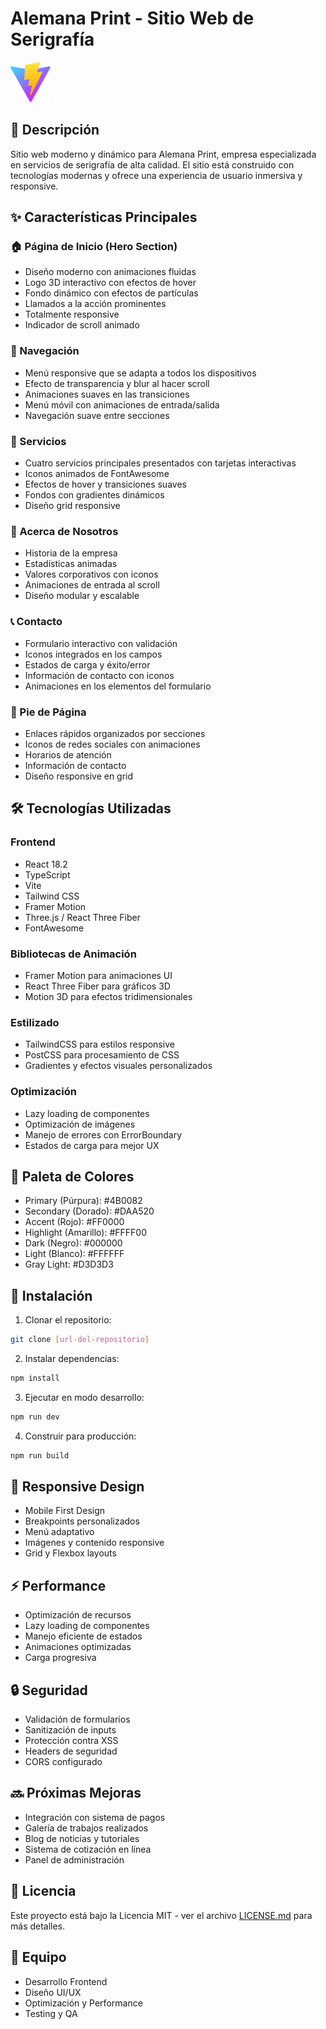 # Alemana Print - Sitio Web de Serigrafía

![Alemana Print](public/vite.svg)

## 🎨 Descripción

Sitio web moderno y dinámico para Alemana Print, empresa especializada en servicios de serigrafía de alta calidad. El sitio está construido con tecnologías modernas y ofrece una experiencia de usuario inmersiva y responsive.

## ✨ Características Principales

### 🏠 Página de Inicio (Hero Section)
- Diseño moderno con animaciones fluidas
- Logo 3D interactivo con efectos de hover
- Fondo dinámico con efectos de partículas
- Llamados a la acción prominentes
- Totalmente responsive
- Indicador de scroll animado

### 📱 Navegación
- Menú responsive que se adapta a todos los dispositivos
- Efecto de transparencia y blur al hacer scroll
- Animaciones suaves en las transiciones
- Menú móvil con animaciones de entrada/salida
- Navegación suave entre secciones

### 💼 Servicios
- Cuatro servicios principales presentados con tarjetas interactivas
- Iconos animados de FontAwesome
- Efectos de hover y transiciones suaves
- Fondos con gradientes dinámicos
- Diseño grid responsive

### 👥 Acerca de Nosotros
- Historia de la empresa
- Estadísticas animadas
- Valores corporativos con iconos
- Animaciones de entrada al scroll
- Diseño modular y escalable

### 📞 Contacto
- Formulario interactivo con validación
- Iconos integrados en los campos
- Estados de carga y éxito/error
- Información de contacto con iconos
- Animaciones en los elementos del formulario

### 👣 Pie de Página
- Enlaces rápidos organizados por secciones
- Iconos de redes sociales con animaciones
- Horarios de atención
- Información de contacto
- Diseño responsive en grid

## 🛠 Tecnologías Utilizadas

### Frontend
- React 18.2
- TypeScript
- Vite
- Tailwind CSS
- Framer Motion
- Three.js / React Three Fiber
- FontAwesome

### Bibliotecas de Animación
- Framer Motion para animaciones UI
- React Three Fiber para gráficos 3D
- Motion 3D para efectos tridimensionales

### Estilizado
- TailwindCSS para estilos responsive
- PostCSS para procesamiento de CSS
- Gradientes y efectos visuales personalizados

### Optimización
- Lazy loading de componentes
- Optimización de imágenes
- Manejo de errores con ErrorBoundary
- Estados de carga para mejor UX

## 🎨 Paleta de Colores
- Primary (Púrpura): #4B0082
- Secondary (Dorado): #DAA520
- Accent (Rojo): #FF0000
- Highlight (Amarillo): #FFFF00
- Dark (Negro): #000000
- Light (Blanco): #FFFFFF
- Gray Light: #D3D3D3

## 🔧 Instalación

1. Clonar el repositorio:
```bash
git clone [url-del-repositorio]
```

2. Instalar dependencias:
```bash
npm install
```

3. Ejecutar en modo desarrollo:
```bash
npm run dev
```

4. Construir para producción:
```bash
npm run build
```

## 📱 Responsive Design
- Mobile First Design
- Breakpoints personalizados
- Menú adaptativo
- Imágenes y contenido responsive
- Grid y Flexbox layouts

## ⚡ Performance
- Optimización de recursos
- Lazy loading de componentes
- Manejo eficiente de estados
- Animaciones optimizadas
- Carga progresiva

## 🔒 Seguridad
- Validación de formularios
- Sanitización de inputs
- Protección contra XSS
- Headers de seguridad
- CORS configurado

## 🔜 Próximas Mejoras
- Integración con sistema de pagos
- Galería de trabajos realizados
- Blog de noticias y tutoriales
- Sistema de cotización en línea
- Panel de administración

## 📄 Licencia
Este proyecto está bajo la Licencia MIT - ver el archivo [LICENSE.md](LICENSE.md) para más detalles.

## 👥 Equipo
- Desarrollo Frontend
- Diseño UI/UX
- Optimización y Performance
- Testing y QA
